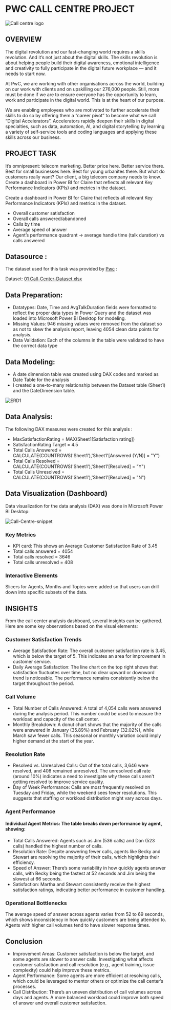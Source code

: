 # PWC CALL CENTRE PROJECT

![Call centre logo](https://github.com/user-attachments/assets/cb64bf91-796c-4db1-8792-0c7f8daa9ceb)

## OVERVIEW

The digital revolution and our fast-changing world requires a skills revolution. And it’s not just about the digital skills. The skills revolution is about helping people build their digital awareness, emotional intelligence and creativity to fully participate in the digital future workplace — and it needs to start now.

At PwC, we are working with other organisations across the world, building on our work with clients and on upskilling our 276,000 people. Still, more must be done if we are to ensure everyone has the opportunity to learn, work and participate in the digital world. This is at the heart of our purpose.

We are enabling employees who are motivated to further accelerate their skills to do so by offering them a “career pivot” to become what we call “Digital Accelerators”. Accelerators rapidly deepen their skills in digital specialties, such as data, automation, AI, and digital storytelling by learning a variety of self-service tools and coding languages and applying these skills across our business.

## PROJECT TASK
It’s omnipresent: telecom marketing. Better price here. Better service there. Best for small businesses here. Best for young urbanites there. But what do customers really want? Our client, a big telecom company needs to know. 
Create a dashboard in Power BI for Claire that reflects all relevant Key Performance Indicators (KPIs) and metrics in the dataset.

Create a dashboard in Power BI for Claire that reflects all relevant Key Performance Indicators (KPIs) and metrics in the dataset.

- Overall customer satisfaction
- Overall calls answered/abandoned
- Calls by time
- Average speed of answer
- Agent’s performance quadrant -> average handle time (talk duration) vs calls answered

## Datasource :

The dataset used for this task was provided by [Pwc](https://www.pwc.ch/en/careers-with-pwc/students/virtual-case-experience.html) :

Dataset: 
[01 Call-Center-Dataset.xlsx](https://github.com/user-attachments/files/17128509/01.Call-Center-Dataset.xlsx)

## Data Preparation:

- Datatypes: Date, Time and AvgTalkDuration fields were formatted to reflect the proper data types in Power Query and the dataset was loaded into Microsoft Power BI Desktop for modeling.
- Missing Values: 946 missing values were removed from the dataset so as not to skew the analysis report, leaving 4054 clean data points for analysis.
- Data Validation: Each of the columns in the table were validated to have the correct data type

## Data Modeling:

- A date dimension table was created using DAX codes and marked as Date Table for the analysis
- I created a one-to-many relationship between the Dataset table (Sheet1) and the DateDimension table.

![ERD1](https://github.com/user-attachments/assets/714967e9-b6fa-470a-a58a-afd52e8155dc)

## Data Analysis:

The following DAX measures were created for this analysis :

- MaxSatisfactionRating = MAX(Sheet1[Satisfaction rating])
- SatisfactionRating Target = 4.5
- Total Calls Answered = CALCULATE(COUNTROWS('Sheet1'),'Sheet1'[Answered (Y/N)] = "Y")
- Total Calls Resolved = CALCULATE(COUNTROWS('Sheet1'),'Sheet1'[Resolved] = "Y")
- Total Calls Unresolved = CALCULATE(COUNTROWS('Sheet1'),'Sheet1'[Resolved] = "N")

## Data Visualization (Dashboard) 

Data visualization for the data analysis (DAX) was done in Microsoft Power BI Desktop:

![Call-Centre-snippet](https://github.com/user-attachments/assets/fbc0c14d-5bb3-45fc-997f-f5842203df00)

### Key Metrics
- KPI card: This shows an Average Customer Satisfaction Rate of 3.45
- Total calls answered = 4054
- Total calls resolved = 3646
- Total calls unresolved = 408
  
### Interactive Elements

Slicers for Agents, Months and Topics were added so that users can drill down into specific subsets of the data.

## INSIGHTS

From the call center analysis dashboard, several insights can be gathered. Here are some key observations based on the visual elements:

### Customer Satisfaction Trends
- Average Satisfaction Rate: The overall customer satisfaction rate is 3.45, which is below the target of 5. This indicates an area for improvement in customer service.
- Daily Average Satisfaction: The line chart on the top right shows that satisfaction fluctuates over time, but no clear upward or downward trend is noticeable. The performance remains consistently below the target throughout the period.

### Call Volume
- Total Number of Calls Answered: A total of 4,054 calls were answered during the analysis period. This number could be used to measure the workload and capacity of the call center.
- Monthly Breakdown: A donut chart shows that the majority of the calls were answered in January (35.89%) and February (32.02%), while March saw fewer calls. This seasonal or monthly variation could imply higher demand at the start of the year.

### Resolution Rate
- Resolved vs. Unresolved Calls: Out of the total calls, 3,646 were resolved, and 408 remained unresolved. The unresolved call rate (around 10%) indicates a need to investigate why these calls aren't getting resolved to improve service quality.
- Day of Week Performance: Calls are most frequently resolved on Tuesday and Friday, while the weekend sees fewer resolutions. This suggests that staffing or workload distribution might vary across days.

### Agent Performance
#### Individual Agent Metrics: The table breaks down performance by agent, showing:
- Total Calls Answered: Agents such as Jim (536 calls) and Dan (523 calls) handled the highest number of calls.
- Resolution Rate: Despite answering fewer calls, agents like Becky and Stewart are resolving the majority of their calls, which highlights their efficiency.
- Speed of Answer: There’s some variability in how quickly agents answer calls, with Becky being the fastest at 52 seconds and Jim being the slowest at 66 seconds.
- Satisfaction: Martha and Stewart consistently receive the highest satisfaction ratings, indicating better performance in customer handling.

### Operational Bottlenecks
The average speed of answer across agents varies from 52 to 69 seconds, which shows inconsistency in how quickly customers are being attended to. Agents with higher call volumes tend to have slower response times.

## Conclusion
- Improvement Areas: Customer satisfaction is below the target, and some agents are slower to answer calls. Investigating what affects customer satisfaction and call resolution (e.g., agent training, issue complexity) could help improve these metrics.
- Agent Performance: Some agents are more efficient at resolving calls, which could be leveraged to mentor others or optimize the call center’s processes.
- Call Distribution: There’s an uneven distribution of call volumes across days and agents. A more balanced workload could improve both speed of answer and overall customer satisfaction.
